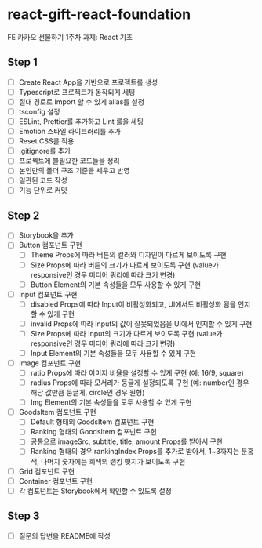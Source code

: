 # react-gift-react-foundation
FE 카카오 선물하기 1주차 과제: React 기초

## Step 1

- [ ] Create React App을 기반으로 프로젝트를 생성
- [ ] Typescript로 프로젝트가 동작되게 세팅
- [ ] 절대 경로로 Import 할 수 있게 alias를 설정
- [ ] tsconfig 설정
- [ ] ESLint, Prettier를 추가하고 Lint 룰을 세팅
- [ ] Emotion 스타일 라이브러리를 추가
- [ ] Reset CSS를 적용
- [ ] .gitignore를 추가
- [ ] 프로젝트에 불필요한 코드들을 정리
- [ ] 본인만의 폴더 구조 기준을 세우고 반영
- [ ] 일관된 코드 작성
- [ ] 기능 단위로 커밋

## Step 2

- [ ] Storybook을 추가
- [ ] Button 컴포넌트 구현
  - [ ] Theme Props에 따라 버튼의 컬러와 디자인이 다르게 보이도록 구현
  - [ ] Size Props에 따라 버튼의 크기가 다르게 보이도록 구현 (value가 responsive인 경우 미디어 쿼리에 따라 크기 변경)
  - [ ] Button Element의 기본 속성들을 모두 사용할 수 있게 구현
- [ ] Input 컴포넌트 구현
  - [ ] disabled Props에 따라 Input이 비활성화되고, UI에서도 비활성화 됨을 인지할 수 있게 구현
  - [ ] invalid Props에 따라 Input의 값이 잘못되었음을 UI에서 인지할 수 있게 구현
  - [ ] Size Props에 따라 Input의 크기가 다르게 보이도록 구현 (value가 responsive인 경우 미디어 쿼리에 따라 크기 변경)
  - [ ] Input Element의 기본 속성들을 모두 사용할 수 있게 구현
- [ ] Image 컴포넌트 구현
  - [ ] ratio Props에 따라 이미지 비율을 설정할 수 있게 구현 (예: 16/9, square)
  - [ ] radius Props에 따라 모서리가 둥글게 설정되도록 구현 (예: number인 경우 해당 값만큼 둥글게, circle인 경우 원형)
  - [ ] Img Element의 기본 속성들을 모두 사용할 수 있게 구현
- [ ] GoodsItem 컴포넌트 구현
  - [ ] Default 형태의 GoodsItem 컴포넌트 구현
  - [ ] Ranking 형태의 GoodsItem 컴포넌트 구현
  - [ ] 공통으로 imageSrc, subtitle, title, amount Props를 받아서 구현
  - [ ] Ranking 형태의 경우 rankingIndex Props를 추가로 받아서, 1~3까지는 분홍색, 나머지 숫자에는 회색의 랭킹 뱃지가 보이도록 구현
- [ ] Grid 컴포넌트 구현
- [ ] Container 컴포넌트 구현
- [ ] 각 컴포넌트는 Storybook에서 확인할 수 있도록 설정

## Step 3

- [ ] 질문의 답변을 README에 작성
